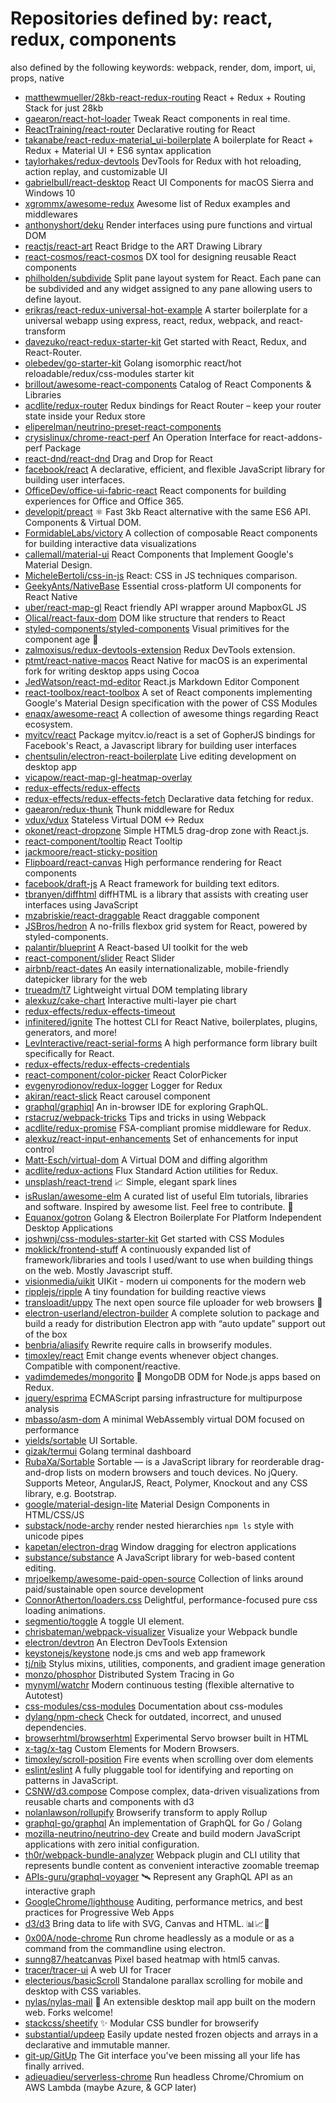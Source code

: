 # Repositories defined by: react, redux, components

also defined by the following keywords: webpack, render, dom, import, ui, props, native

- [matthewmueller/28kb-react-redux-routing](https://github.com/matthewmueller/28kb-react-redux-routing)
  React + Redux + Routing Stack for just 28kb
- [gaearon/react-hot-loader](https://github.com/gaearon/react-hot-loader)
  Tweak React components in real time.
- [ReactTraining/react-router](https://github.com/ReactTraining/react-router)
  Declarative routing for React
- [takanabe/react-redux-material_ui-boilerplate](https://github.com/takanabe/react-redux-material_ui-boilerplate)
  A boilerplate for React + Redux + Material UI + ES6 syntax application
- [taylorhakes/redux-devtools](https://github.com/taylorhakes/redux-devtools)
  DevTools for Redux with hot reloading, action replay, and customizable UI
- [gabrielbull/react-desktop](https://github.com/gabrielbull/react-desktop)
  React UI Components for macOS Sierra and Windows 10
- [xgrommx/awesome-redux](https://github.com/xgrommx/awesome-redux)
  Awesome list of Redux examples and middlewares
- [anthonyshort/deku](https://github.com/anthonyshort/deku)
  Render interfaces using pure functions and virtual DOM
- [reactjs/react-art](https://github.com/reactjs/react-art)
  React Bridge to the ART Drawing Library
- [react-cosmos/react-cosmos](https://github.com/react-cosmos/react-cosmos)
  DX tool for designing reusable React components
- [philholden/subdivide](https://github.com/philholden/subdivide)
  Split pane layout system for React. Each pane can be subdivided and any widget assigned to any pane allowing users to define layout.
- [erikras/react-redux-universal-hot-example](https://github.com/erikras/react-redux-universal-hot-example)
  A starter boilerplate for a universal webapp using express, react, redux, webpack, and react-transform
- [davezuko/react-redux-starter-kit](https://github.com/davezuko/react-redux-starter-kit)
  Get started with React, Redux, and React-Router.
- [olebedev/go-starter-kit](https://github.com/olebedev/go-starter-kit)
  Golang isomorphic react/hot reloadable/redux/css-modules  starter kit
- [brillout/awesome-react-components](https://github.com/brillout/awesome-react-components)
  Catalog of React Components & Libraries
- [acdlite/redux-router](https://github.com/acdlite/redux-router)
  Redux bindings for React Router – keep your router state inside your Redux store
- [eliperelman/neutrino-preset-react-components](https://github.com/eliperelman/neutrino-preset-react-components)
- [crysislinux/chrome-react-perf](https://github.com/crysislinux/chrome-react-perf)
  An Operation Interface for react-addons-perf Package
- [react-dnd/react-dnd](https://github.com/react-dnd/react-dnd)
  Drag and Drop for React
- [facebook/react](https://github.com/facebook/react)
  A declarative, efficient, and flexible JavaScript library for building user interfaces.
- [OfficeDev/office-ui-fabric-react](https://github.com/OfficeDev/office-ui-fabric-react)
  React components for building experiences for Office and Office 365.
- [developit/preact](https://github.com/developit/preact)
  ⚛️ Fast 3kb React alternative with the same ES6 API. Components & Virtual DOM.
- [FormidableLabs/victory](https://github.com/FormidableLabs/victory)
  A collection of composable React components for building interactive data visualizations
- [callemall/material-ui](https://github.com/callemall/material-ui)
  React Components that Implement Google's Material Design.
- [MicheleBertoli/css-in-js](https://github.com/MicheleBertoli/css-in-js)
  React: CSS in JS techniques comparison.
- [GeekyAnts/NativeBase](https://github.com/GeekyAnts/NativeBase)
  Essential cross-platform UI components for React Native
- [uber/react-map-gl](https://github.com/uber/react-map-gl)
  React friendly API wrapper around MapboxGL JS
- [Olical/react-faux-dom](https://github.com/Olical/react-faux-dom)
  DOM like structure that renders to React
- [styled-components/styled-components](https://github.com/styled-components/styled-components)
  Visual primitives for the component age 💅
- [zalmoxisus/redux-devtools-extension](https://github.com/zalmoxisus/redux-devtools-extension)
  Redux DevTools extension.
- [ptmt/react-native-macos](https://github.com/ptmt/react-native-macos)
  React Native for macOS is an experimental fork for writing desktop apps using Cocoa
- [JedWatson/react-md-editor](https://github.com/JedWatson/react-md-editor)
  React.js Markdown Editor Component
- [react-toolbox/react-toolbox](https://github.com/react-toolbox/react-toolbox)
  A set of React components implementing Google's Material Design specification with the power of CSS Modules
- [enaqx/awesome-react](https://github.com/enaqx/awesome-react)
  A collection of awesome things regarding React ecosystem.
- [myitcv/react](https://github.com/myitcv/react)
  Package myitcv.io/react is a set of GopherJS bindings for Facebook's React, a Javascript library for building user interfaces
- [chentsulin/electron-react-boilerplate](https://github.com/chentsulin/electron-react-boilerplate)
  Live editing development on desktop app
- [vicapow/react-map-gl-heatmap-overlay](https://github.com/vicapow/react-map-gl-heatmap-overlay)
- [redux-effects/redux-effects](https://github.com/redux-effects/redux-effects)
- [redux-effects/redux-effects-fetch](https://github.com/redux-effects/redux-effects-fetch)
  Declarative data fetching for redux.
- [gaearon/redux-thunk](https://github.com/gaearon/redux-thunk)
  Thunk middleware for Redux
- [vdux/vdux](https://github.com/vdux/vdux)
  Stateless Virtual DOM <-> Redux
- [okonet/react-dropzone](https://github.com/okonet/react-dropzone)
  Simple HTML5 drag-drop zone with React.js.
- [react-component/tooltip](https://github.com/react-component/tooltip)
  React Tooltip
- [jackmoore/react-sticky-position](https://github.com/jackmoore/react-sticky-position)
- [Flipboard/react-canvas](https://github.com/Flipboard/react-canvas)
  High performance <canvas> rendering for React components
- [facebook/draft-js](https://github.com/facebook/draft-js)
  A React framework for building text editors.
- [tbranyen/diffhtml](https://github.com/tbranyen/diffhtml)
  diffHTML is a library that assists with creating user interfaces using JavaScript
- [mzabriskie/react-draggable](https://github.com/mzabriskie/react-draggable)
  React draggable component
- [JSBros/hedron](https://github.com/JSBros/hedron)
  A no-frills flexbox grid system for React, powered by styled-components.
- [palantir/blueprint](https://github.com/palantir/blueprint)
  A React-based UI toolkit for the web
- [react-component/slider](https://github.com/react-component/slider)
  React Slider
- [airbnb/react-dates](https://github.com/airbnb/react-dates)
  An easily internationalizable, mobile-friendly datepicker library for the web
- [trueadm/t7](https://github.com/trueadm/t7)
  Lightweight virtual DOM templating library
- [alexkuz/cake-chart](https://github.com/alexkuz/cake-chart)
  Interactive multi-layer pie chart
- [redux-effects/redux-effects-timeout](https://github.com/redux-effects/redux-effects-timeout)
- [infinitered/ignite](https://github.com/infinitered/ignite)
  The hottest CLI for React Native, boilerplates, plugins, generators, and more!
- [LevInteractive/react-serial-forms](https://github.com/LevInteractive/react-serial-forms)
  A high performance form library built specifically for React.
- [redux-effects/redux-effects-credentials](https://github.com/redux-effects/redux-effects-credentials)
- [react-component/color-picker](https://github.com/react-component/color-picker)
  React ColorPicker
- [evgenyrodionov/redux-logger](https://github.com/evgenyrodionov/redux-logger)
  Logger for Redux
- [akiran/react-slick](https://github.com/akiran/react-slick)
  React carousel component 
- [graphql/graphiql](https://github.com/graphql/graphiql)
  An in-browser IDE for exploring GraphQL.
- [rstacruz/webpack-tricks](https://github.com/rstacruz/webpack-tricks)
  Tips and tricks in using Webpack
- [acdlite/redux-promise](https://github.com/acdlite/redux-promise)
  FSA-compliant promise middleware for Redux.
- [alexkuz/react-input-enhancements](https://github.com/alexkuz/react-input-enhancements)
  Set of enhancements for input control
- [Matt-Esch/virtual-dom](https://github.com/Matt-Esch/virtual-dom)
  A Virtual DOM and diffing algorithm
- [acdlite/redux-actions](https://github.com/acdlite/redux-actions)
  Flux Standard Action utilities for Redux.
- [unsplash/react-trend](https://github.com/unsplash/react-trend)
  📈 Simple, elegant spark lines
- [isRuslan/awesome-elm](https://github.com/isRuslan/awesome-elm)
  A curated list of useful Elm tutorials, libraries and software. Inspired by awesome list. Feel free to contribute. :rocket:
- [Equanox/gotron](https://github.com/Equanox/gotron)
  Golang & Electron Boilerplate For Platform Independent Desktop Applications
- [joshwnj/css-modules-starter-kit](https://github.com/joshwnj/css-modules-starter-kit)
  Get started with CSS Modules
- [moklick/frontend-stuff](https://github.com/moklick/frontend-stuff)
  A continuously expanded list of framework/libraries and tools I used/want to use when building things on the web. Mostly Javascript stuff.
- [visionmedia/uikit](https://github.com/visionmedia/uikit)
  UIKit - modern ui components for the modern web
- [ripplejs/ripple](https://github.com/ripplejs/ripple)
  A tiny foundation for building reactive views
- [transloadit/uppy](https://github.com/transloadit/uppy)
  The next open source file uploader for web browsers :dog: 
- [electron-userland/electron-builder](https://github.com/electron-userland/electron-builder)
  A complete solution to package and build a ready for distribution Electron app with “auto update” support out of the box
- [benbria/aliasify](https://github.com/benbria/aliasify)
  Rewrite require calls in browserify modules.
- [timoxley/react](https://github.com/timoxley/react)
  Emit change events whenever object changes. Compatible with component/reactive.
- [vadimdemedes/mongorito](https://github.com/vadimdemedes/mongorito)
  🍹 MongoDB ODM for Node.js apps based on Redux.
- [jquery/esprima](https://github.com/jquery/esprima)
  ECMAScript parsing infrastructure for multipurpose analysis
- [mbasso/asm-dom](https://github.com/mbasso/asm-dom)
  A minimal WebAssembly virtual DOM focused on performance
- [yields/sortable](https://github.com/yields/sortable)
  UI Sortable.
- [gizak/termui](https://github.com/gizak/termui)
  Golang terminal dashboard
- [RubaXa/Sortable](https://github.com/RubaXa/Sortable)
  Sortable — is a JavaScript library for reorderable drag-and-drop lists on modern browsers and touch devices. No jQuery. Supports Meteor, AngularJS, React, Polymer, Knockout and any CSS library, e.g. Bootstrap.
- [google/material-design-lite](https://github.com/google/material-design-lite)
  Material Design Components in HTML/CSS/JS
- [substack/node-archy](https://github.com/substack/node-archy)
  render nested hierarchies `npm ls` style with unicode pipes
- [kapetan/electron-drag](https://github.com/kapetan/electron-drag)
  Window dragging for electron applications
- [substance/substance](https://github.com/substance/substance)
  A JavaScript library for web-based content editing.
- [mrjoelkemp/awesome-paid-open-source](https://github.com/mrjoelkemp/awesome-paid-open-source)
  Collection of links around paid/sustainable open source development
- [ConnorAtherton/loaders.css](https://github.com/ConnorAtherton/loaders.css)
  Delightful, performance-focused pure css loading animations.
- [segmentio/toggle](https://github.com/segmentio/toggle)
  A toggle UI element.
- [chrisbateman/webpack-visualizer](https://github.com/chrisbateman/webpack-visualizer)
  Visualize your Webpack bundle
- [electron/devtron](https://github.com/electron/devtron)
  An Electron DevTools Extension
- [keystonejs/keystone](https://github.com/keystonejs/keystone)
  node.js cms and web app framework
- [tj/nib](https://github.com/tj/nib)
  Stylus mixins, utilities, components, and gradient image generation
- [monzo/phosphor](https://github.com/monzo/phosphor)
  Distributed System Tracing in Go
- [mynyml/watchr](https://github.com/mynyml/watchr)
  Modern continuous testing (flexible alternative to Autotest)
- [css-modules/css-modules](https://github.com/css-modules/css-modules)
  Documentation about css-modules
- [dylang/npm-check](https://github.com/dylang/npm-check)
  Check for outdated, incorrect, and unused dependencies.
- [browserhtml/browserhtml](https://github.com/browserhtml/browserhtml)
  Experimental Servo browser built in HTML
- [x-tag/x-tag](https://github.com/x-tag/x-tag)
  Custom Elements for Modern Browsers. 
- [timoxley/scroll-position](https://github.com/timoxley/scroll-position)
  Fire events when scrolling over dom elements
- [eslint/eslint](https://github.com/eslint/eslint)
  A fully pluggable tool for identifying and reporting on patterns in JavaScript.
- [CSNW/d3.compose](https://github.com/CSNW/d3.compose)
  Compose complex, data-driven visualizations from reusable charts and components with d3
- [nolanlawson/rollupify](https://github.com/nolanlawson/rollupify)
  Browserify transform to apply Rollup
- [graphql-go/graphql](https://github.com/graphql-go/graphql)
  An implementation of GraphQL for Go / Golang
- [mozilla-neutrino/neutrino-dev](https://github.com/mozilla-neutrino/neutrino-dev)
  Create and build modern JavaScript applications with zero initial configuration.
- [th0r/webpack-bundle-analyzer](https://github.com/th0r/webpack-bundle-analyzer)
  Webpack plugin and CLI utility that represents bundle content as convenient interactive zoomable treemap
- [APIs-guru/graphql-voyager](https://github.com/APIs-guru/graphql-voyager)
  🛰️ Represent any GraphQL API as an interactive graph
- [GoogleChrome/lighthouse](https://github.com/GoogleChrome/lighthouse)
  Auditing, performance metrics, and best practices for Progressive Web Apps
- [d3/d3](https://github.com/d3/d3)
  Bring data to life with SVG, Canvas and HTML. :bar_chart::chart_with_upwards_trend::tada:
- [0x00A/node-chrome](https://github.com/0x00A/node-chrome)
  Run chrome headlessly as a module or as a command from the commandline using electron.
- [sunng87/heatcanvas](https://github.com/sunng87/heatcanvas)
  Pixel based heatmap with html5 canvas.
- [tracer/tracer-ui](https://github.com/tracer/tracer-ui)
  A web UI for Tracer
- [electerious/basicScroll](https://github.com/electerious/basicScroll)
  Standalone parallax scrolling for mobile and desktop with CSS variables.
- [nylas/nylas-mail](https://github.com/nylas/nylas-mail)
  :love_letter: An extensible desktop mail app built on the modern web.  Forks welcome!
- [stackcss/sheetify](https://github.com/stackcss/sheetify)
  :sparkles: Modular CSS bundler for browserify
- [substantial/updeep](https://github.com/substantial/updeep)
  Easily update nested frozen objects and arrays in a declarative and immutable manner.
- [git-up/GitUp](https://github.com/git-up/GitUp)
  The Git interface you've been missing all your life has finally arrived.
- [adieuadieu/serverless-chrome](https://github.com/adieuadieu/serverless-chrome)
  Run headless Chrome/Chromium on AWS Lambda (maybe Azure, & GCP later)
